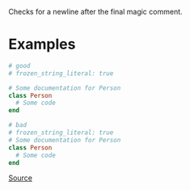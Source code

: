 
Checks for a newline after the final magic comment.

# Examples

```ruby
# good
# frozen_string_literal: true

# Some documentation for Person
class Person
  # Some code
end

# bad
# frozen_string_literal: true
# Some documentation for Person
class Person
  # Some code
end
```

[Source](http://www.rubydoc.info/gems/rubocop/RuboCop/Cop/Layout/EmptyLineAfterMagicComment)